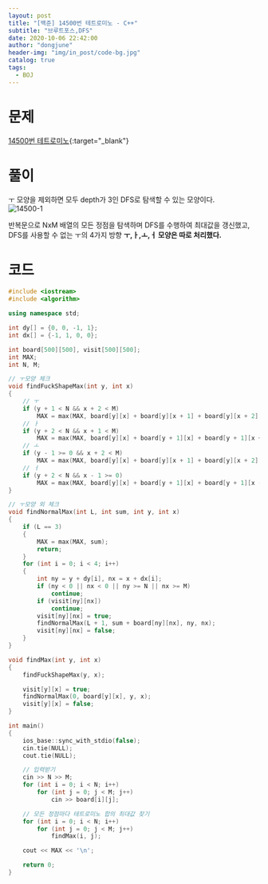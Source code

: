 ```yaml
---
layout: post
title: "[백준] 14500번 테트로미노 - C++"
subtitle: "브루트포스,DFS"
date: 2020-10-06 22:42:00
author: "dongjune"
header-img: "img/in_post/code-bg.jpg"
catalog: true
tags:
  - BOJ
---
```


# 문제

[14500번 테트로미노](https://www.acmicpc.net/problem/14500){:target="_blank"}

# 풀이

ㅜ 모양을 제외하면 모두 depth가 3인 DFS로 탐색할 수 있는 모양이다.  
![14500-1](https://user-images.githubusercontent.com/53213397/117606918-dbc07a00-b195-11eb-95f5-da3ef0029d8e.png)

반복문으로 NxM 배열의 모든 정점을 탐색하며 DFS를 수행하여 최대값을 갱신했고, DFS를 사용할 수 없는 ㅜ의 4가지 방향 **ㅜ,ㅏ,ㅗ,ㅓ 모양은 따로 처리했다.**

# 코드
```c++
#include <iostream>
#include <algorithm>

using namespace std;

int dy[] = {0, 0, -1, 1};
int dx[] = {-1, 1, 0, 0};

int board[500][500], visit[500][500];
int MAX;
int N, M;

// ㅜ모양 체크
void findFuckShapeMax(int y, int x)
{
    // ㅜ
    if (y + 1 < N && x + 2 < M)
        MAX = max(MAX, board[y][x] + board[y][x + 1] + board[y][x + 2] + board[y + 1][x + 1]);
    // ㅏ
    if (y + 2 < N && x + 1 < M)
        MAX = max(MAX, board[y][x] + board[y + 1][x] + board[y + 1][x + 1] + board[y + 2][x]);
    // ㅗ
    if (y - 1 >= 0 && x + 2 < M)
        MAX = max(MAX, board[y][x] + board[y][x + 1] + board[y][x + 2] + board[y - 1][x + 1]);
    // ㅓ
    if (y + 2 < N && x - 1 >= 0)
        MAX = max(MAX, board[y][x] + board[y + 1][x] + board[y + 1][x - 1] + board[y + 2][x]);
}

// ㅜ모양 외 체크
void findNormalMax(int L, int sum, int y, int x)
{
    if (L == 3)
    {
        MAX = max(MAX, sum);
        return;
    }
    for (int i = 0; i < 4; i++)
    {
        int ny = y + dy[i], nx = x + dx[i];
        if (ny < 0 || nx < 0 || ny >= N || nx >= M)
            continue;
        if (visit[ny][nx])
            continue;
        visit[ny][nx] = true;
        findNormalMax(L + 1, sum + board[ny][nx], ny, nx);
        visit[ny][nx] = false;
    }
}

void findMax(int y, int x)
{
    findFuckShapeMax(y, x);

    visit[y][x] = true;
    findNormalMax(0, board[y][x], y, x);
    visit[y][x] = false;
}

int main()
{
    ios_base::sync_with_stdio(false);
    cin.tie(NULL);
    cout.tie(NULL);

    // 입력받기
    cin >> N >> M;
    for (int i = 0; i < N; i++)
        for (int j = 0; j < M; j++)
            cin >> board[i][j];

    // 모든 정점마다 테트로미노 합의 최대값 찾기
    for (int i = 0; i < N; i++)
        for (int j = 0; j < M; j++)
            findMax(i, j);

    cout << MAX << '\n';

    return 0;
}
```